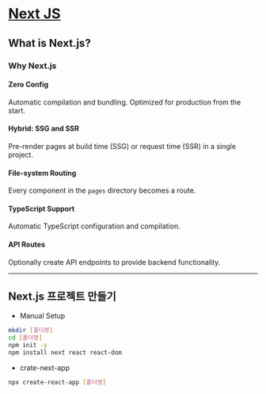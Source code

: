# [Next JS](https://nextjs.org)

## What is Next.js?
### Why Next.js
#### Zero Config
Automatic compilation and bundling. Optimized for production from the start.
#### Hybrid: SSG and SSR
Pre-render pages at build time (SSG) or request time (SSR) in a single project.
#### File-system Routing
Every component in the `pages` directory becomes a route.
#### TypeScript Support
Automatic TypeScript configuration and compilation.
#### API Routes
Optionally create API endpoints to provide backend functionality.

---

## Next.js 프로젝트 만들기
- Manual Setup
```bash
mkdir [폴더명]
cd [폴더명]
npm init -y
npm install next react react-dom
```
- crate-next-app
```bash
npx create-react-app [폴더명]
```